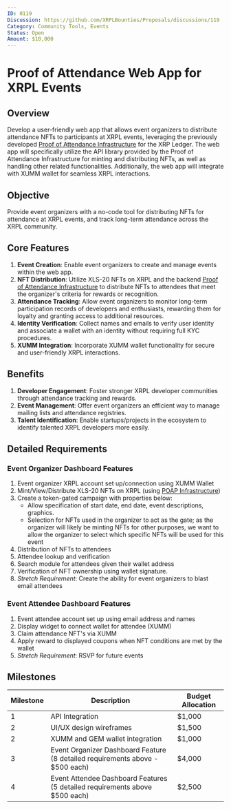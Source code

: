 ```yaml
---
ID: 0119
Discussion: https://github.com/XRPLBounties/Proposals/discussions/119
Category: Community Tools, Events
Status: Open
Amount: $10,000
---
```


# Proof of Attendance Web App for XRPL Events

## Overview

Develop a user-friendly web app that allows event organizers to distribute attendance NFTs to participants at XRPL events, leveraging the previously developed [Proof of Attendance Infrastructure](https://github.com/XRPLBounties/Proof-of-Attendance) for the XRP Ledger. The web app will specifically utilize the API library provided by the Proof of Attendance Infrastructure for minting and distributing NFTs, as well as handling other related functionalities. Additionally, the web app will integrate with XUMM wallet for seamless XRPL interactions.

## Objective

Provide event organizers with a no-code tool for distributing NFTs for attendance at XRPL events, and track long-term attendance across the XRPL community.

## Core Features

1. **Event Creation**: Enable event organizers to create and manage events within the web app.
2. **NFT Distribution**: Utilize XLS-20 NFTs on XRPL and the backend [Proof of Attendance Infrastructure](https://github.com/XRPLBounties/Proof-of-Attendance) to distribute NFTs to attendees that meet the organizer's criteria for rewards or recognition.
3. **Attendance Tracking**: Allow event organizers to monitor long-term participation records of developers and enthusiasts, rewarding them for loyalty and granting access to additional resources.
4. **Identity Verification**: Collect names and emails to verify user identity and associate a wallet with an identity without requiring full KYC procedures.
5. **XUMM Integration**: Incorporate XUMM wallet functionality for secure and user-friendly XRPL interactions.

## Benefits

1. **Developer Engagement**: Foster stronger XRPL developer communities through attendance tracking and rewards.
2. **Event Management**: Offer event organizers an efficient way to manage mailing lists and attendance registries.
3. **Talent Identification**: Enable startups/projects in the ecosystem to identify talented XRPL developers more easily.

## Detailed Requirements

### Event Organizer Dashboard Features

1. Event organizer XRPL account set up/connection using XUMM Wallet
2. Mint/View/Distribute XLS-20 NFTs on XRPL (using [POAP Infrastructure](https://github.com/XRPLBounties/Proof-of-Attendance))
3. Create a token-gated campaign with properties below:
   - Allow specification of start date, end date, event descriptions, graphics.
   - Selection for NFTs used in the organizer to act as the gate; as the organizer will likely be minting NFTs for other purposes, we want to allow the organizer to select which specific NFTs will be used for this event
4. Distribution of NFTs to attendees
5. Attendee lookup and verification
6. Search module for attendees given their wallet address
7. Verification of NFT ownership using wallet signature.
8. *Stretch Requirement*: Create the ability for event organizers to blast email attendees

### Event Attendee Dashboard Features

1. Event attendee account set up using email address and names
2. Display widget to connect wallet for attendee (XUMM)
3. Claim attendance NFT's via XUMM
4. Apply reward to displayed coupons when NFT conditions are met by the wallet
5. *Stretch Requirement*: RSVP for future events

## Milestones

| Milestone | Description | Budget Allocation |
|-----------|-------------|-------------------|
| 1 | API Integration | $1,000 |
| 2 | UI/UX design wireframes | $1,500 |
| 2 | XUMM and GEM wallet integration | $1,000 |
| 3 | Event Organizer Dashboard Feature (8 detailed requirements above - $500 each) | $4,000 |
| 4 | Event Attendee Dashboard Features (5 detailed requirements above $500 each) | $2,500 |
